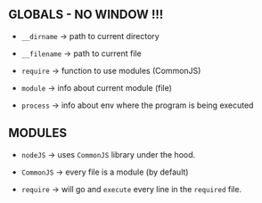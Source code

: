 ## GLOBALS - NO WINDOW !!!

- `__dirname` $\to$ path to current directory

- `__filename` $\to$ path to current file

- `require` $\to$ function to use modules (CommonJS)

- `module` $\to$ info about current module (file)

- `process` $\to$ info about env where the program is being executed

## MODULES

- `nodeJS` $\to$ uses `CommonJS` library under the hood.

- `CommonJS` $\to$ every file is a module (by default)

- `require` $\to$ will go and `execute` every line in the `required` file.
